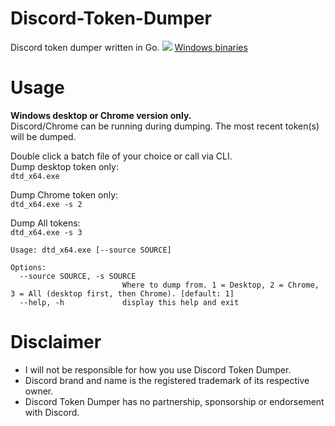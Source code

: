 # Discord-Token-Dumper
Discord token dumper written in Go.
![](https://i.imgur.com/VYnpN87.png)
[Windows binaries](https://github.com/Sorrow446/Discord-Token-Dumper/releases)

# Usage
**Windows desktop or Chrome version only.**    
Discord/Chrome can be running during dumping. The most recent token(s) will be dumped.

Double click a batch file of your choice or call via CLI.    
Dump desktop token only:   
`dtd_x64.exe`

Dump Chrome token only:   
`dtd_x64.exe -s 2`

Dump All tokens:   
`dtd_x64.exe -s 3`

```
Usage: dtd_x64.exe [--source SOURCE]

Options:
  --source SOURCE, -s SOURCE
                         Where to dump from. 1 = Desktop, 2 = Chrome, 3 = All (desktop first, then Chrome). [default: 1]
  --help, -h             display this help and exit
 ```
 
# Disclaimer
- I will not be responsible for how you use Discord Token Dumper.    
- Discord brand and name is the registered trademark of its respective owner.    
- Discord Token Dumper has no partnership, sponsorship or endorsement with Discord.

